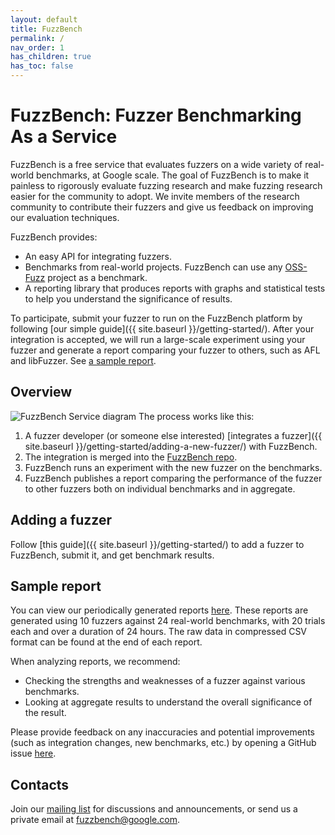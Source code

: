 ```yaml
---
layout: default
title: FuzzBench
permalink: /
nav_order: 1
has_children: true
has_toc: false
---
```


# FuzzBench: Fuzzer Benchmarking As a Service

FuzzBench is a free service that evaluates fuzzers on a wide variety of
real-world benchmarks, at Google scale. The goal of FuzzBench is to make it
painless to rigorously evaluate fuzzing research and make fuzzing research
easier for the community to adopt. We invite members of the research community
to contribute their fuzzers and give us feedback on improving our evaluation
techniques.

FuzzBench provides:

* An easy API for integrating fuzzers.
* Benchmarks from real-world projects. FuzzBench can use any
  [OSS-Fuzz](https://github.com/google/oss-fuzz) project as a benchmark.
* A reporting library that produces reports with graphs and statistical tests
  to help you understand the significance of results.

To participate, submit your fuzzer to run on the FuzzBench platform by following
[our simple guide]({{ site.baseurl }}/getting-started/).
After your integration is accepted, we will run a large-scale experiment using
your fuzzer and generate a report comparing your fuzzer to others, such as AFL
and libFuzzer.
See [a sample report](https://www.fuzzbench.com/reports/sample/index.html).

## Overview

![FuzzBench Service diagram](images/FuzzBench-service.png)
The process works like this:
1. A fuzzer developer (or someone else interested)
[integrates a fuzzer]({{ site.baseurl }}/getting-started/adding-a-new-fuzzer/)
with FuzzBench.
1. The integration is merged into the [
FuzzBench repo](https://github.com/google/fuzzbench).
1. FuzzBench runs an experiment with the new fuzzer on the benchmarks.
1. FuzzBench publishes a report comparing the performance of the fuzzer to other
fuzzers both on individual benchmarks and in aggregate.

## Adding a fuzzer

Follow [this guide]({{ site.baseurl }}/getting-started/) to add a fuzzer to
FuzzBench, submit it, and get benchmark results.

## Sample report

You can view our periodically generated reports
[here](https://www.fuzzbench.com/reports/index.html).
These reports are generated using 10 fuzzers against 24 real-world benchmarks,
with 20 trials each and over a duration of 24 hours.
The raw data in compressed CSV format can be found at the end of each report.

When analyzing reports, we recommend:
* Checking the strengths and weaknesses of a fuzzer against various benchmarks.
* Looking at aggregate results to understand the overall significance of the
  result.

Please provide feedback on any inaccuracies and potential improvements (such as
integration changes, new benchmarks, etc.) by opening a GitHub issue
[here](https://github.com/google/fuzzbench/issues/new).

## Contacts

Join our [mailing list](https://groups.google.com/forum/#!forum/fuzzbench-users)
for discussions and announcements, or send us a private email at
[fuzzbench@google.com](mailto:fuzzbench@google.com).
